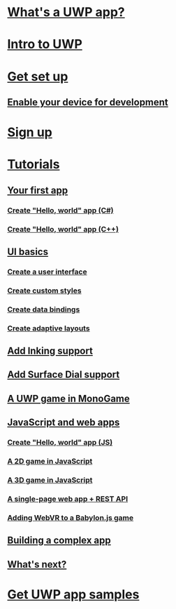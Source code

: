 # [What's a UWP app?](../get-started/whats-a-uwp.md)
# [Intro to UWP](../get-started/universal-application-platform-guide.md)
# [Get set up](../get-started/get-set-up.md)
## [Enable your device for development](../get-started/enable-your-device-for-development.md)
# [Sign up](../get-started/sign-up.md)
# [Tutorials](../get-started/create-uwp-apps.md)
## [Your first app](../get-started/your-first-app.md)
### [Create "Hello, world" app (C#)](../get-started/create-a-hello-world-app-xaml-universal.md)
### [Create "Hello, world" app (C++)](../get-started/create-a-basic-windows-10-app-in-cpp.md)
## [UI basics](../get-started/xaml-basics-intro.md)
### [Create a user interface](../get-started/xaml-basics-ui.md)
### [Create custom styles](../get-started/xaml-basics-style.md)
### [Create data bindings](../get-started/xaml-basics-data-binding.md)
### [Create adaptive layouts](../get-started/xaml-basics-adaptive-layout.md)
## [Add Inking support](../get-started/ink-walkthrough.md)
## [Add Surface Dial support](../get-started/radialcontroller-walkthrough.md)
## [A UWP game in MonoGame](../get-started/get-started-tutorial-game-mg2d.md)
## [JavaScript and web apps](../get-started/create-js-apps.md)
### [Create "Hello, world" app (JS)](../get-started/create-a-hello-world-app-js-uwp.md)
### [A 2D game in JavaScript](../get-started/get-started-tutorial-game-js2d.md)
### [A 3D game in JavaScript](../get-started/get-started-tutorial-game-js3d.md)
### [A single-page web app + REST API](../get-started/get-started-tutorial-fullstack-web-app.md)
### [Adding WebVR to a Babylon.js game](../get-started/adding-webvr-to-a-babylonjs-game.md)
## [Building a complex app](../get-started/plan-your-app.md)
## [What's next?](../get-started/learn-more.md)
# [Get UWP app samples](../get-started/get-uwp-app-samples.md)